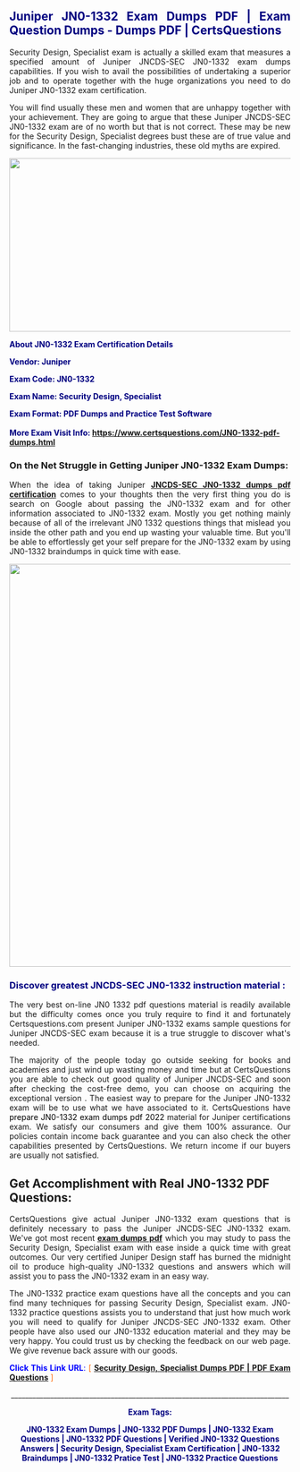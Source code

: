 <h2 style="text-align: justify;"><span style="color: #000080;">Juniper JN0-1332 Exam Dumps PDF | Exam Question Dumps - Dumps PDF | CertsQuestions</span></h2>
<p style="text-align: justify;">Security Design, Specialist exam is actually a skilled exam that measures a specified amount of Juniper JNCDS-SEC JN0-1332 exam dumps capabilities. If you wish to avail the possibilities of undertaking a superior job and to operate together with the huge organizations you need to do Juniper JN0-1332 exam certification.</p>
<p style="text-align: justify;">You will find usually these men and women that are unhappy together with your achievement. They are going to argue that these Juniper JNCDS-SEC JN0-1332 exam are of no worth but that is not correct. These may be new for the Security Design, Specialist degrees bust these are of true value and significance. In the fast-changing industries, these old myths are expired.</p>
<p><img style="display: block; margin-left: auto; margin-right: auto;" src="https://i.imgur.com/eaP4ae9.png" width="840" height="310" /></p>
<p><span style="color: #000080;"><strong>About JN0-1332 Exam Certification Details</strong></span></p>
<p><span style="color: #000080;"><strong>Vendor: Juniper<br /></strong></span></p>
<p><span style="color: #000080;"><strong>Exam Code: JN0-1332</strong></span></p>
<p><span style="color: #000080;"><strong>Exam Name: Security Design, Specialist</strong></span></p>
<p><span style="color: #000080;"><strong>Exam Format: PDF Dumps and Practice Test Software<br /><br />More Exam Visit Info: <span style="color: #ff6600;"><a href="https://www.certsquestions.com/JN0-1332-pdf-dumps.html">https://www.certsquestions.com/JN0-1332-pdf-dumps.html</a></span></strong></span></p>
<h3>On the Net Struggle in Getting Juniper JN0-1332 Exam Dumps:</h3>
<p style="text-align: justify;">When the idea of taking Juniper <a href="https://www.certsquestions.com/JN0-1332-pdf-dumps.html"><strong>JNCDS-SEC JN0-1332 dumps pdf certification</strong></a> comes to your thoughts then the very first thing you do is search on Google about passing the JN0-1332 exam and for other information associated to JN0-1332 exam. Mostly you get nothing mainly because of all of the irrelevant JN0 1332 questions things that mislead you inside the other path and you end up wasting your valuable time. But you'll be able to effortlessly get your self prepare for the JN0-1332 exam by using JN0-1332 braindumps in quick time with ease.</p>
<p><a href="https://www.certsquestions.com/JN0-1332-pdf-dumps.html"><img style="display: block; margin-left: auto; margin-right: auto;" src="https://i.imgur.com/pxhoKQ2.png" width="720" /></a></p>
<h3><span style="color: #000080;">Discover greatest JNCDS-SEC JN0-1332 instruction material :</span></h3>
<p style="text-align: justify;">The very best on-line JN0 1332 pdf questions material is readily available but the difficulty comes once you truly require to find it and fortunately Certsquestions.com present Juniper JN0-1332 exams sample questions for Juniper JNCDS-SEC exam because it is a true struggle to discover what's needed.</p>
<p style="text-align: justify;">The majority of the people today go outside seeking for books and academies and just wind up wasting money and time but at CertsQuestions you are able to check out good quality of Juniper JNCDS-SEC and soon after checking the cost-free demo, you can choose on acquiring the exceptional version . The easiest way to prepare for the Juniper JN0-1332 exam will be to use what we have associated to it. CertsQuestions have <span style="color: #000000;">prepare JN0-1332 exam dumps pdf 2022</span> material for Juniper certifications exam. We satisfy our consumers and give them 100% assurance. Our policies contain income back guarantee and you can also check the other capabilities presented by CertsQuestions. We return income if our buyers are usually not satisfied.</p>
<h2>Get Accomplishment with Real JN0-1332 PDF Questions:</h2>
<p style="text-align: justify;">CertsQuestions give actual Juniper JN0-1332 exam questions that is definitely necessary to pass the Juniper JNCDS-SEC JN0-1332 exam. We've got most recent<strong>&nbsp;<a href="https://www.certsquestions.com/">exam dumps pdf</a></strong>&nbsp;which you may study to pass the Security Design, Specialist exam with ease inside a quick time with great outcomes. Our very certified Juniper Design staff has burned the midnight oil to produce high-quality JN0-1332 questions and answers which will assist you to pass the JN0-1332 exam in an easy way.</p>
<p style="text-align: justify;">The JN0-1332 practice exam questions have all the concepts and you can find many techniques for passing Security Design, Specialist exam. JN0-1332 practice questions assists you to understand that just how much work you will need to qualify for Juniper JNCDS-SEC JN0-1332 exam. Other people have also used our JN0-1332 education material and they may be very happy. You could trust us by checking the feedback on our web page. We give revenue back assure with our goods.</p>
<p style="text-align: justify;"><span style="color: #0000ff;"><strong>Click This Link URL</strong>:</span> <span style="color: #ff6600;">[ <strong><a href="https://www.certsquestions.com/juniper-design-certification.html">Security Design, Specialist Dumps PDF | PDF Exam Questions</a></strong> ]</span></p>
<p style="text-align: center;">______________________________________________________________________________</p>
<p style="text-align: center;"><span style="color: #000080;"><strong>Exam Tags:</strong></span></p>
<p style="text-align: center;"><span style="color: #000080;"><strong>JN0-1332 Exam Dumps | JN0-1332 PDF Dumps | JN0-1332 Exam Questions | JN0-1332 PDF Questions | Verified JN0-1332 Questions Answers | Security Design, Specialist Exam Certification | JN0-1332 Braindumps | JN0-1332 Pratice Test | JN0-1332 Practice Questions</strong></span></p>
